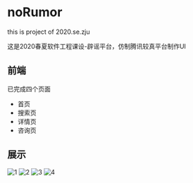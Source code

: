 # noRumor

this is project of 2020.se.zju

这是2020春夏软件工程课设-辟谣平台，仿制腾讯较真平台制作UI

## 前端

已完成四个页面

- 首页
- 搜索页
- 详情页
- 咨询页

## 展示

![1](http://img.fishstar.xyz/example/%E5%92%A8%E8%AF%A2%E9%A1%B5.png)
![2](http://img.fishstar.xyz/example/%E6%90%9C%E7%B4%A2%E9%A1%B5.png)
![3](http://img.fishstar.xyz/example/%E8%AF%A6%E6%83%85%E9%A1%B5.png)
![4](http://img.fishstar.xyz/example/%E9%A6%96%E9%A1%B5.png)
